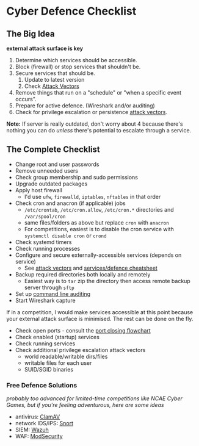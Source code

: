 # Cyber Defence Checklist
## The Big Idea
**external attack surface is key**
1. Determine which services should be accessible.
2. Block (firewall) or stop services that shouldn't be.
3. Secure services that should be.
    1. Update to latest version
    2. Check [Attack Vectors](Attack%20Vectors.md)
4. Remove things that run on a "schedule" or "when a specific event occurs".
5. Prepare for active defence. (Wireshark and/or auditing)
6. Check for privilege escalation or persistence [attack vectors](Attack%20Vectors.md).

**Note:** If server is really outdated, don't worry about 4 because there's nothing you can do *unless* there's potential to escalate through a service.

## The Complete Checklist
- Change root and user passwords
- Remove unneeded users
- Check group membership and sudo permissions
- Upgrade outdated packages
- Apply host firewall
  - I'd use `ufw`, `firewalld`, `iptables`, `nftables` in that order
- Check cron and anacron (if applicable) jobs
  - `/etc/crontab`, `/etc/cron.allow`, `/etc/cron.*` directories and `/var/spool/cron`
  - same files/folders as above but replace `cron` with `anacron`
  - For competitions, easiest is to disable the cron service with `systemctl disable cron` or `crond`
- Check systemd timers
- Check running processes
- Configure and secure externally-accessible services (depends on service)
  - See [attack vectors](Attack%20Vectors.md) and [services/defence cheatsheet](Linux%20Services%20and%20Defence%20Cheat%20Sheet.pdf)
- Backup required directories both locally and remotely
  - Easiest way is to `tar` zip the directory then access remote backup server through `sftp`
- Set up [command line auditing](Auditing%20Commands.md)
- Start Wireshark capture

If in a competition, I would make services accessible at this point because your external attack surface is minimised. The rest can be done on the fly.
- Check open ports - consult the [port closing flowchart](Port%20Closing%20Flowchart.png)
- Check enabled (startup) services
- Check running services
- Check additional privilege escalation attack vectors
  - world readable/writable dirs/files
  - writable files for each user
  - SUID/SGID binaries

### Free Defence Solutions
*probably too advanced for limited-time competitions like NCAE Cyber Games, but if you're feeling adventurous, here are some ideas*
- antivirus: [ClamAV](https://www.clamav.net)
- network IDS/IPS: [Snort](https://www.snort.org)
- SIEM: [Wazuh](https://wazuh.com)
- WAF: [ModSecurity](https://github.com/owasp-modsecurity/ModSecurity)
